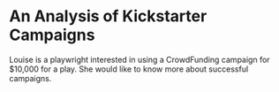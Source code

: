 # An Analysis of Kickstarter Campaigns
Louise is a playwright interested in using a CrowdFunding campaign for $10,000 for a play.
She would like to know more about successful campaigns.
